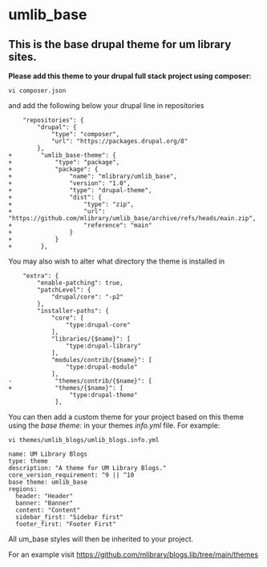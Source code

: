 # umlib_base

## This is the base drupal theme for um library sites. ##

**Please add this theme to your drupal full stack project using composer:**

```
vi composer.json
```

and add the following below your drupal line in repositories

```
    "repositories": {
        "drupal": {
            "type": "composer",
            "url": "https://packages.drupal.org/8"
        },
+        "umlib_base-theme": {
+            "type": "package",
+            "package": {
+                "name": "mlibrary/umlib_base",
+                "version": "1.0",
+                "type": "drupal-theme",
+                "dist": {
+                    "type": "zip",
+                    "url": "https://github.com/mlibrary/umlib_base/archive/refs/heads/main.zip",
+                    "reference": "main"
+                }
+            }
+        },
```

You may also wish to alter what directory the theme is installed in

```
    "extra": {
        "enable-patching": true,
        "patchLevel": {
            "drupal/core": "-p2"
        },
        "installer-paths": {
            "core": [
                "type:drupal-core"
            ],
            "libraries/{$name}": [
                "type:drupal-library"
            ],
            "modules/contrib/{$name}": [
                "type:drupal-module"
            ],
-            "themes/contrib/{$name}": [
+            "themes/{$name}": [
                 "type:drupal-theme"
             ],
```

You can then add a custom theme for your project based on this theme using the *base theme:* in your themes *info.yml* file. For example:

```
vi themes/umlib_blogs/umlib_blogs.info.yml
```
```
name: UM Library Blogs
type: theme
description: "A theme for UM Library Blogs."
core_version_requirement: ^9 || ^10
base theme: umlib_base
regions:
  header: "Header"
  banner: "Banner"
  content: "Content"
  sidebar_first: "Sidebar first"
  footer_first: "Footer First"
  ```

All um_base styles will then be inherited to your project.

For an example visit https://github.com/mlibrary/blogs.lib/tree/main/themes
